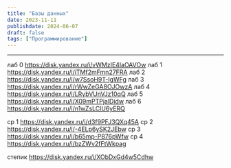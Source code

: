```yaml
---
title: "Базы данных"
date: 2023-11-11
publishdate: 2024-06-07
draft: false
tags: ["Программирование"]
---
```


---

лаб 0 https://disk.yandex.ru/i/vWMzIE4laOAVOw
лаб 1 https://disk.yandex.ru/i/iTMf2mFmn27FRA
лаб 2 https://disk.yandex.ru/i/w7SsoH9T-IgWFg
лаб 3 https://disk.yandex.ru/i/rWwZeGA8OJOwzA
лаб 4 https://disk.yandex.ru/i/LRybVUnVJz10qQ
лаб 5 https://disk.yandex.ru/i/X09mPTPjalDidw
лаб 6 https://disk.yandex.ru/i/n1wZsLClU6yERQ

ср 1 https://disk.yandex.ru/i/d3f9PFJ3QXq45A
ср 2 https://disk.yandex.ru/i/-4ELp6ySK2JEbw
ср 3 https://disk.yandex.ru/i/b65mp-P876pWfw
ср 4 https://disk.yandex.ru/i/bzZWv2fFtWkpag

степик https://disk.yandex.ru/i/XObDxGd4w5Cdhw
